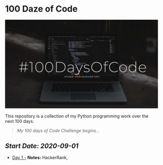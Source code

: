 # 100 Daze of Code

![logo](https://github.com/seraph76/100-Daze-of-Code/blob/master/_resources/screenshot.jpg) 

This repository is a collection of my Python programming work over the next 100 days.
> *My 100 days of Code Challenge begins...*

*_Start Date: 2020-09-01_*
---
* [Day 1 -](https://github.com/seraph76/100-Daze-of-Code/blob/master/Day-01/Day-01.md) **Notes:** HackerRank, 
